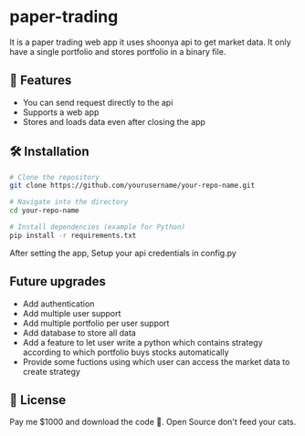 # paper-trading
It is a paper trading web app it uses shoonya api to get market data. It only have a single portfolio and stores portfolio in a binary file.
## 🚀 Features
- You can send request directly to the api
- Supports a web app
- Stores and loads data even after closing the app

## 🛠️ Installation
```bash
# Clone the repository
git clone https://github.com/yourusername/your-repo-name.git

# Navigate into the directory
cd your-repo-name

# Install dependencies (example for Python)
pip install -r requirements.txt
```
After setting the app, Setup your api credentials in config.py

## Future upgrades
- Add authentication
- Add multiple user support
- Add multiple portfolio per user support
- Add database to store all data
- Add a feature to let user write a python which contains strategy according to which portfolio buys stocks automatically
- Provide some fuctions using which user can access the market data to create strategy

## 📜 License
Pay me $1000 and download the code 🤑. Open Source don't feed your cats.
